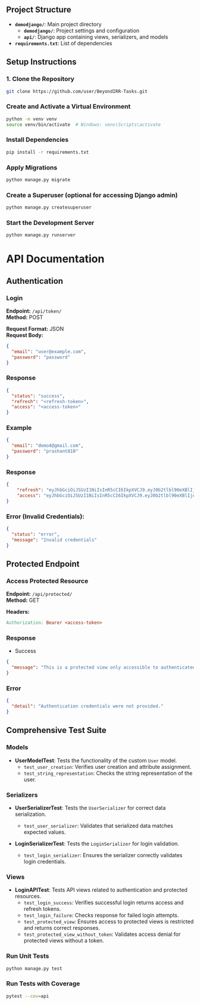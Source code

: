 ## Project Structure

- **`demodjango/`**: Main project directory
  - **`demodjango/`**: Project settings and configuration
  - **`api/`**: Django app containing views, serializers, and models
- **`requirements.txt`**: List of dependencies

## Setup Instructions

### 1. Clone the Repository

```bash
git clone https://github.com/user/BeyondIRR-Tasks.git
```
### Create and Activate a Virtual Environment

```bash
python -m venv venv
source venv/bin/activate  # Windows: venv\Scripts\activate
```
### Install Dependencies

```bash
pip install -r requirements.txt
```
### Apply Migrations

```bash
python manage.py migrate
```
### Create a Superuser (optional for accessing Django admin)

```bash
python manage.py createsuperuser
```
### Start the Development Server

```bash
python manage.py runserver
```

# API Documentation

## Authentication

### Login
**Endpoint:** `/api/token/`  
**Method:** POST  

**Request Format:** JSON  
**Request Body:**

```json
{
  "email": "user@example.com",
  "password": "password"
}
```
### Response 

```json
{
  "status": "success",
  "refresh": "<refresh-token>",
  "access": "<access-token>"
}
```
### Example 

```json
{
  "email": "demo4@gmail.com",
  "password": "prashant810"
}
```
### Response 

```json
{
    "refresh": "eyJhbGciOiJSUzI1NiIsInR5cCI6IkpXVCJ9.eyJ0b2tlbl90eXBlIjoicmVmcmVzaCIsImV4cCI6MTcyNDA4MzE1MSwiaWF0IjoxNzIzOTk2NzUxLCJqdGkiOiJiNWI4MzRhM2M5ZTQ0NGU3YWNiNDIyNjQwMzgxY2UwMCIsInVzZXJfaWQiOjF9.LY6u2SSEbM8tf6_tm5RNwJ9ik4FBwf19yT3WGNjUEvR8av55vrQCVptsKpIp9GBETEy_-4C9j_cRvVyClTIxtJlvJpLlTyHfxo8h2ojdBlA3exc-gJd6yzIhSAlDWwPaQpgVgqzKmovYoqZB56J4wkpAhfPld-ZfCSbrL9q2x-dggB9AQPgSUAQTiyRJI8bFvQ1pDHN4MPGXNzNLITt7gGIALt19WoTZrV6zZDFevffbQt5dE9vuBPq1yg3Gxp83PJhT-mjQHQnSTB92IUAZJZ6d6mSzHuij1x_feMT32eftWvSocVLYTZQgzS36xFZ8EXkvpLDnGobaS6t1k3lKKA",
    "access": "eyJhbGciOiJSUzI1NiIsInR5cCI6IkpXVCJ9.eyJ0b2tlbl90eXBlIjoiYWNjZXNzIiwiZXhwIjoxNzIzOTk3MDUxLCJpYXQiOjE3MjM5OTY3NTEsImp0aSI6Ijc3NDk4MWIxYTE1OTRkZWRhNmU3MzYyZTM1MGRjZTZhIiwidXNlcl9pZCI6MX0.OANS_zTT8dtAs2gyzeMKFc8B7DeG1c8fgb7YeM0QQW95IJJbUnfghw11DxGGb7eLnxU1DGncEa1x2z1UCOOxd3A3OAvcAYJHCR6XngpE3EVGnjfsuRao7zUP9WOsFonjpNJjtnGZevsDge5_DApEInHZGFRXj5YaG5-BUH2jW5b6soZLT4GLoQayK6f0cff_wTfPBFgzytGGrgQcdnfnFFFiQZfGAB4rlKPu_t7QarcGi8oolU4G1M8-QsUSs7hWWWc_0-pXXfYAYed7-27iOXasCFAMfYhctkNDl0q6Js2nIFoD3fIn4iWvaFWJPjsJUuAdWPDajJuhVG3SWfQQUA"
}
```

### Error (Invalid Credentials):

```json
{
  "status": "error",
  "message": "Invalid credentials"
}
```
## Protected Endpoint

### Access Protected Resource

**Endpoint:** `/api/protected/`  
**Method:** GET  

**Headers:**

```makefile
Authorization: Bearer <access-token>
```

### Response 

- Success

```json
{
  "message": "This is a protected view only accessible to authenticated users."
}
```

### Error

```json
{
  "detail": "Authentication credentials were not provided."
}
```

## Comprehensive Test Suite

### Models

- **UserModelTest**: Tests the functionality of the custom `User` model.
  - `test_user_creation`: Verifies user creation and attribute assignment.
  - `test_string_representation`: Checks the string representation of the user.

### Serializers

- **UserSerializerTest**: Tests the `UserSerializer` for correct data serialization.
  - `test_user_serializer`: Validates that serialized data matches expected values.
  
- **LoginSerializerTest**: Tests the `LoginSerializer` for login validation.
  - `test_login_serializer`: Ensures the serializer correctly validates login credentials.

### Views

- **LoginAPITest**: Tests API views related to authentication and protected resources.
  - `test_login_success`: Verifies successful login returns access and refresh tokens.
  - `test_login_failure`: Checks response for failed login attempts.
  - `test_protected_view`: Ensures access to protected views is restricted and returns correct responses.
  - `test_protected_view_without_token`: Validates access denial for protected views without a token.

### Run Unit Tests

```bash
python manage.py test
```

### Run Tests with Coverage

```bash
pytest --cov=api
```
